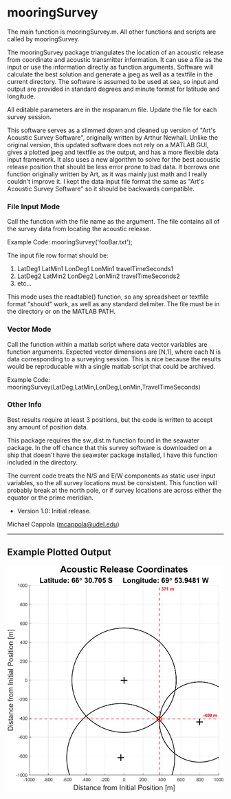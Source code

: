 # mooringSurvey

The main function is mooringSurvey.m. All other functions and scripts are called by mooringSurvey.

The mooringSurvey package triangulates the location of an acoustic release from coordinate and acoustic transmitter information. It can use a file as the input or use the information directly as function arguments. Software will calculate the best solution and generate a jpeg as well as a textfile in the current directory. The software is assumed to be used at sea, so input and output are provided in standard degrees and minute format for latitude and longitude. 

All editable parameters are in the msparam.m file. Update the file for each survey session.

This software serves as a slimmed down and cleaned up version of "Art's Acoustic Survey Software", originally written by Arthur Newhall. Unlike the original version, this updated software does not rely on a MATLAB GUI, gives a plotted jpeg and textfile as the output, and has a more flexible data input framework. It also uses a new algorithm to solve for the best acoustic release position that should be less error prone to bad data. It borrows one function originally written by Art, as it was mainly just math and I really couldn't improve it. I kept the data input file format the same as "Art's Acoustic Survey Software" so it should be backwards compatible.

### File Input Mode
Call the function with the file name as the argument. The file contains all of the survey data from locating the acoustic release.
 
Example Code: mooringSurvey('fooBar.txt');

The input file row format should be:
1. LatDeg1 LatMin1 LonDeg1 LonMin1 travelTimeSeconds1
2. LatDeg2 LatMin2 LonDeg2 LonMin2 travelTimeSeconds2
3. etc... 

This mode uses the readtable() function, so any spreadsheet or textfile format "should" work, as well as any standard delimiter. The file must be in the directory or on the MATLAB PATH.

### Vector Mode
Call the function within a matlab script where data vector variables are function arguments. Expected vector dimensions are [N,1], where each N is data corresponding to a surveying session. This is nice because the results would be reproducable with a single matlab script that could be archived.

Example Code: mooringSurvey(LatDeg,LatMin,LonDeg,LonMin,TravelTimeSeconds)

### Other Info
Best results require at least 3 positions, but the code is written to accept any amount of position data. 

This package requires the sw_dist.m function found in the seawater package. In the off chance that this survey software is downloaded on a ship that doesn't have the seawater package installed, I have this function included in the directory. 

The current code treats the N/S and E/W components as static user input variables, so the all survey locations must be consistent. This function will probably break at the north pole, or if survey locations are across either the equator or the prime meridian. 

- Version 1.0: Initial release.

Michael Cappola (mcappola@udel.edu)

--------------------------------------------
## Example Plotted Output

![Example Plot](https://github.com/mcappola/mooringSurvey/blob/main/example/mooringSurveyResults_20250302_105505.jpg)
